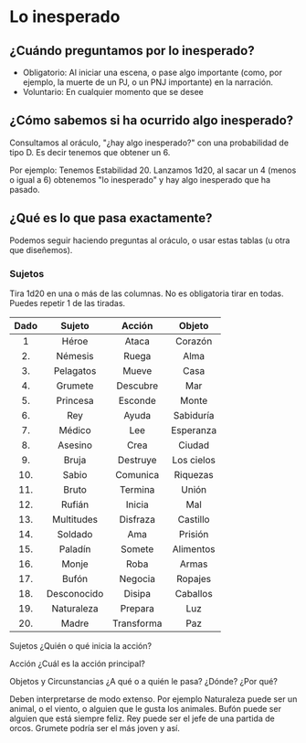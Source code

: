 # Lo inesperado

## ¿Cuándo preguntamos por lo inesperado?

* Obligatorio: Al iniciar una escena, o pase algo importante (como, por ejemplo, la muerte de un PJ, o un PNJ importante) en la narración.
* Voluntario: En cualquier momento que se desee

## ¿Cómo sabemos si ha ocurrido algo inesperado?

Consultamos al oráculo, "¿hay algo inesperado?" con una probabilidad de tipo D. Es decir tenemos que obtener un 6.

Por ejemplo: Tenemos Estabilidad 20. Lanzamos 1d20, al sacar un 4 (menos o igual a 6) obtenemos "lo inesperado" y hay algo inesperado que ha pasado.

## ¿Qué es lo que pasa exactamente?

Podemos seguir haciendo preguntas al oráculo, o usar estas tablas (u otra que diseñemos).

### Sujetos

Tira 1d20 en una o más de las columnas. No es obligatoria tirar en todas. Puedes repetir 1 de las tiradas.

|   Dado   | Sujeto     | Acción   |  Objeto     |
|:--------:|:----------:|:--------:|:-----------:|
| 1        | Héroe      | Ataca    | Corazón     |
| 2.       | Némesis    | Ruega    | Alma |
| 3.       | Pelagatos  | Mueve    | Casa |
| 4.       | Grumete    | Descubre | Mar |
| 5.       | Princesa   | Esconde  | Monte |
| 6.       | Rey        | Ayuda    | Sabiduría |
| 7.       | Médico     | Lee      | Esperanza |
| 8.       | Asesino    | Crea     | Ciudad |
| 9.       | Bruja      | Destruye | Los cielos |
| 10.      | Sabio      | Comunica | Riquezas |
| 11.      | Bruto      | Termina  | Unión |
| 12.      | Rufián     | Inicia   | Mal |
| 13.      | Multitudes | Disfraza | Castillo |
| 14.      | Soldado    | Ama      | Prisión |
| 15.      | Paladín    | Somete   | Alimentos |
| 16.      | Monje      | Roba     | Armas |
| 17.      | Bufón      | Negocia  | Ropajes |
| 18.      | Desconocido| Disipa   | Caballos |
| 19.      | Naturaleza | Prepara  | Luz | 
| 20.      | Madre      | Transforma | Paz |

Sujetos
¿Quién o qué inicia la acción?

Acción
¿Cuál es la acción principal?

Objetos y Circunstancias
¿A qué o a quién le pasa? ¿Dónde? ¿Por qué?

Deben interpretarse de modo extenso. Por ejemplo Naturaleza puede ser un animal, o el viento, o alguien que le gusta los animales. Bufón puede ser alguien que está siempre feliz. Rey puede ser el jefe de una partida de orcos. Grumete podría ser el más joven y así.

